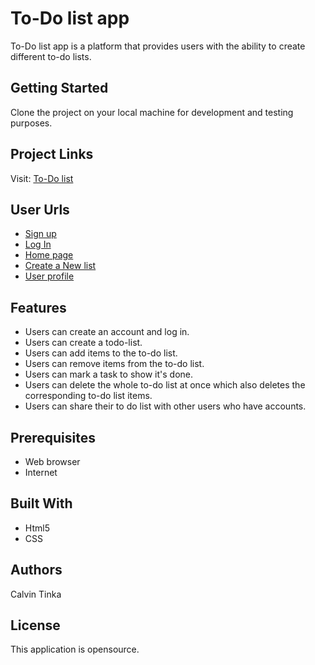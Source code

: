 # To-Do list app

To-Do list app is a platform that provides users with the ability to create different to-do lists.

## Getting Started

Clone the project on your local machine for development and testing purposes.

## Project Links

Visit: [To-Do list](https://github.com/calvinpete/To-do-list-app.git)

## User Urls

* [Sign up](https://calvinpete.github.io/To-do-list-app/templates/UI/signup.html)
* [Log In](https://calvinpete.github.io/To-do-list-app/templates/UI/login.html)
* [Home page](https://calvinpete.github.io/To-do-list-app/templates/UI/homepage.html)
* [Create a New list](https://calvinpete.github.io/To-do-list-app/templates/UI/to-do-list.html)
* [User profile](https://calvinpete.github.io/To-do-list-app/templates/UI/user_profile.html)

## Features

* Users can create an account and log in.
* Users can create a todo-list.
* Users can add items to the to-do list.
* Users can remove items from the to-do list.
* Users can mark a task to show it's done.
* Users can delete the whole to-do list at once which also deletes the corresponding to-do list items.
* Users can share their to do list with other users who have accounts.

## Prerequisites

* Web browser
* Internet

## Built With

* Html5
* CSS

## Authors

Calvin Tinka

## License

This application is opensource.
